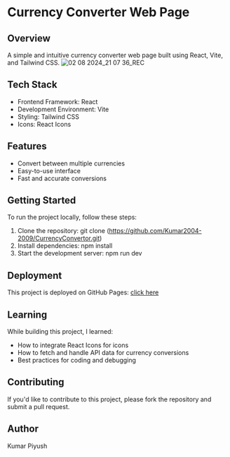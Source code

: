 # Currency Converter Web Page
## Overview
A simple and intuitive currency converter web page built using React, Vite, and Tailwind CSS.
![02 08 2024_21 07 36_REC](https://github.com/user-attachments/assets/bb9e9de2-58c0-48dd-a880-446ed36bf129)

## Tech Stack
- Frontend Framework: React
- Development Environment: Vite
- Styling: Tailwind CSS
- Icons: React Icons

## Features
- Convert between multiple currencies
- Easy-to-use interface
- Fast and accurate conversions

## Getting Started
To run the project locally, follow these steps:

1. Clone the repository: git clone (https://github.com/Kumar2004-2009/CurrencyConvertor.git)
2. Install dependencies: npm install
3. Start the development server: npm run dev

## Deployment
This project is deployed on GitHub Pages: [click here](https://kumar2004-2009.github.io/CurrencyConvertor/)

## Learning
While building this project, I learned:
- How to integrate React Icons for icons
- How to fetch and handle API data for currency conversions
- Best practices for coding and debugging

## Contributing
If you'd like to contribute to this project, please fork the repository and submit a pull request.

## Author
Kumar Piyush
